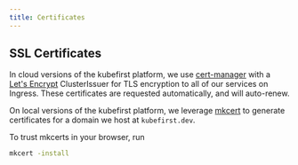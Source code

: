 ```yaml
---
title: Certificates
---
```


## SSL Certificates

In cloud versions of the kubefirst platform, we use [cert-manager](https://cert-manager.io/) with a [Let's Encrypt](https://letsencrypt.org) ClusterIssuer for TLS encryption to all of our services on Ingress. These certificates are requested automatically, and will auto-renew.

On local versions of the kubefirst platform, we leverage [mkcert](https://github.com/FiloSottile/mkcert) to generate certificates for a domain we host at `kubefirst.dev`.

To trust mkcerts in your browser, run

```bash
mkcert -install
```

